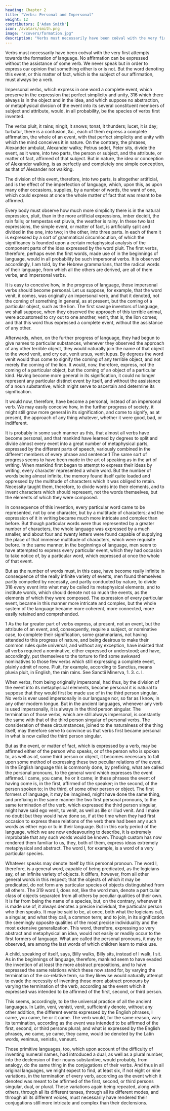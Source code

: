 ```yaml
---
heading: Chapter 2
title: "Verbs: Personal and Impersonal"
weight: 12
contributors: ['Adam Smith']
icon: /avatars/smith.png
image: "/covers/formation.jpg"
description: "Verbs must necessarily have been coëval with the very first attempts towards the formation of language"
---
```




Verbs must necessarily have been coëval with the very first attempts towards the formation of language. No affirmation can be expressed without the assistance of some verb. We never speak but in order to express our opinion that something either is or is not. But the word denoting this event, or this matter of fact, which is the subject of our affirmation, must always be a verb.

Impersonal verbs, which express in one word a complete event, which preserve in the expression that perfect simplicity and unity, 316 which there always is in the object and in the idea, and which suppose no abstraction, or metaphysical division of the event into its several constituent members of subject and attribute, would, in all probability, be the species of verbs first invented. 

The verbs pluit, it rains; ningit, it snows; tonat, it thunders; lucet, it is day; turbatur, there is a confusion, &c., each of them express a complete affirmation, the whole of an event, with that perfect simplicity and unity with which the mind conceives it in nature. On the contrary, the phrases, Alexander ambulat, Alexander walks; Petrus sedet, Peter sits, divide the event, as it were, into two parts, the person or subject, and the attribute, or matter of fact, affirmed of that subject. But in nature, the idea or conception of Alexander walking, is as perfectly and completely one simple conception, as that of Alexander not walking. 

The division of this event, therefore, into two parts, is altogether artificial, and is the effect of the imperfection of language, which, upon this, as upon many other occasions, supplies, by a number of words, the want of one, which could express at once the whole matter of fact that was meant to be affirmed. 

Every body must observe how much more simplicity there is in the natural expression, pluit, than in the more artificial expressions, imber decidit, the rain falls; or tempestas est pluvia, the weather is rainy. In these two last expressions, the simple event, or matter of fact, is artificially split and divided in the one, into two; in the other, into three parts. In each of them it is expressed by a sort of grammatical circumlocution, of which the significancy is founded upon a certain metaphysical analysis of the component parts of the idea expressed by the word pluit. The first verbs, therefore, perhaps even the first words, made use of in the beginnings of language, would in all probability be such impersonal verbs. It is observed accordingly, I am told, by the Hebrew grammarians, that the radical words of their language, from which all the others are derived, are all of them verbs, and impersonal verbs.

It is easy to conceive how, in the progress of language, those impersonal verbs should become personal. Let us suppose, for example, that the word venit, it comes, was originally an impersonal verb, and that it denoted, not the coming of something in general, as at present, but the coming of a particular object, such as the lion. The first savage inventors of language, we shall suppose, when they observed the approach of this terrible animal, were accustomed to cry out to one another, venit, that is, the lion comes; and that this word thus expressed a complete event, without the assistance of any other. 

Afterwards, when, on the further progress of language, they had begun to give names to particular substances, whenever they observed the approach of any other terrible object, they would naturally join the name of that object to the word venit, and cry out, venit ursus, venit lupus. By degrees the word venit would thus come to signify the coming of any terrible object, and not merely the coming of the lion. It would, now, therefore, express, not the coming of a particular object, but the coming of an object of a particular kind. Having become more general in its signification, it could no longer represent any particular distinct event by itself, and without the assistance of a noun substantive, which might serve to ascertain and determine its signification. 

It would now, therefore, have become a personal, instead of an impersonal verb. We may easily conceive how, in the further progress of society, it might still grow more general in its signification, and come to signify, as at present, the approach of any thing whatever, whether it were good, bad, or indifferent.

It is probably in some such manner as this, that almost all verbs have become personal, and that mankind have learned by degrees to split and divide almost every event into a great number of metaphysical parts, expressed by the different parts of speech, variously combined in the different members of every phrase and sentence.1 The same sort of progress seems to have been made in the art of speaking as in the art of writing. When mankind first began to attempt to express their ideas by writing, every character represented a whole word. But the number of words being almost infinite, the memory found itself quite loaded and oppressed by the multitude of characters which it was obliged to retain. Necessity taught them, therefore, to divide words into their elements, and to invent characters which should represent, not the words themselves, but the elements of which they were composed. 

In consequence of this invention, every particular word came to be represented, not by one character, but by a multitude of characters; and the expression of it in writing became much more intricate and complex than before. But though particular words were thus represented by a greater number of characters, the whole language was expressed by a much smaller, and about four and twenty letters were found capable of supplying the place of that immense multitude of characters, which were requisite before. In the same manner, in the beginnings of language, men seem to have attempted to express every particular event, which they had occasion to take notice of, by a particular word, which expressed at once the whole of that event. 

But as the number of words must, in this case, have become really infinite in consequence of the really infinite variety of events, men found themselves partly compelled by necessity, and partly conducted by nature, to divide 318 every event into what may be called its metaphysical elements, and to institute words, which should denote not so much the events, as the elements of which they were composed. The expression of every particular event, became in this manner more intricate and complex, but the whole system of the language became more coherent, more connected, more easily retained and comprehended.

1 As the far greater part of verbs express, at present, not an event, but the attribute of an event, and, consequently, require a subject, or nominative case, to complete their signification, some grammarians, not having attended to this progress of nature, and being desirous to make their common rules quite universal, and without any exception, have insisted that all verbs required a nominative, either expressed or understood; and have, accordingly, put themselves to the torture to find some awkward nominatives to those few verbs which still expressing a complete event, plainly admit of none. Pluit, for example, according to Sanctius, means pluvia pluit, in English, the rain rains. See Sanctii Minerva, 1. 3. c. Ⅰ.

When verbs, from being originally impersonal, had thus, by the division of the event into its metaphysical elements, become personal it is natural to suppose that they would first be made use of in the third person singular. No verb is ever used impersonally in our language nor, so far as I know, in any other modern tongue. But in the ancient languages, whenever any verb is used impersonally, it is always in the third person singular. The termination of those verbs, which are still always impersonal, is constantly the same with that of the third person singular of personal verbs. The consideration of these circumstances, joined to the naturalness of the thing itself, may therefore serve to convince us that verbs first became personal in what is now called the third person singular.

But as the event, or matter of fact, which is expressed by a verb, may be affirmed either of the person who speaks, or of the person who is spoken to, as well as of, some third person or object, it becomes necessary to fall upon some method of expressing these two peculiar relations of the event. In the English language this is commonly done, by prefixing, what are called the personal pronouns, to the general word which expresses the event affirmed. I came, you came, he or it came; in these phrases the event of having come is, in the first, affirmed of the speaker; in the second, of the person spoken to; in the third, of some other person or object. The first formers of language, it may be imagined, might have done the same thing, and prefixing in the same manner the two first personal pronouns, to the same termination of the verb, which expressed the third person singular, might have said ego venit, tu venit, as well as ille or illud venit. And I make no doubt but they would have done so, if at the time when they had first occasion to express these relations of the verb there had been any such words as either ego or tu in their language. But in this early period of the language, which we are now endeavouring to describe, it is extremely improbable that any such words would be known. Though custom has now rendered them familiar to us, they, both of them, express ideas extremely metaphysical and abstract. The word I, for example, is a word of a very particular species. 

Whatever speaks may denote itself by this personal pronoun. The word I, therefore, is a general word, capable of being predicated, as the logicians say, of an infinite variety of objects. It differs, however, from all other general words in this respect; that the objects of which it may be predicated, do not form any particular species of objects distinguished from all others. The 319 word I, does not, like the word man, denote a particular class of objects separated from all others by peculiar qualities of their own. It is far from being the name of a species, but, on the contrary, whenever it is made use of, it always denotes a precise individual, the particular person who then speaks. It may be said to be, at once, both what the logicians call, a singular, and what they call, a common term; and to join, in its signification the seemingly opposite qualities of the most precise individuality and the most extensive generalization. This word, therefore, expressing so very abstract and metaphysical an idea, would not easily or readily occur to the first formers of language. What are called the personal pronouns, it may be observed, are among the last words of which children learn to make use.

A child, speaking of itself, says, Billy walks, Billy sits, instead of I walk, I sit. As in the beginnings of language, therefore, mankind seem to have evaded the invention of at least the more abstract prepositions, and to have expressed the same relations which these now stand for, by varying the termination of the co-relative term, so they likewise would naturally attempt to evade the necessity of inventing those more abstract pronouns by varying the termination of the verb, according as the event which it expressed was intended to be affirmed of the first, second, or third person. 

This seems, accordingly, to be the universal practice of all the ancient languages. In Latin, veni, venisti, venit, sufficiently denote, without any other addition, the different events expressed by the English phrases, I came, you came, he or it came. The verb would, for the same reason, vary its termination, according as the event was intended to be affirmed of the first, second, or third persons plural; and what is expressed by the English phrases, we came, ye came, they came, would be denoted by the Latin words, venimus, venistis, veneunt. 

Those primitive languages, too, which upon account of the difficulty of inventing numeral names, had introduced a dual, as well as a plural number, into the declension of their nouns substantive, would probably, from analogy, do the same thing in the conjugations of their verbs. And thus in all original languages, we might expect to find, at least six, if not eight or nine variations, in the termination of every verb, according as the event which it denoted was meant to be affirmed of the first, second, or third persons singular, dual, or plural. These variations again being repeated, along with others, through all its different tenses, through all its different modes, and through all its different voices, must necessarily have rendered their conjugations still more intricate and complex than their declensions.


